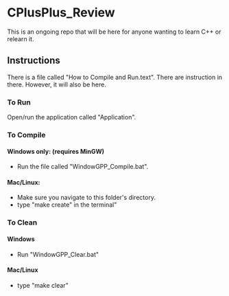 # CPlusPlus_Review
This is an ongoing repo that will be here for anyone wanting to learn C++ or relearn it.

## Instructions
There is a file called "How to Compile and Run.text". There are instruction in there. However, it will also be here.
### To Run
Open/run the application called "Application".

### To Compile
#### Windows only: (requires MinGW)
- Run the file called "WindowGPP_Compile.bat".
#### Mac/Linux:
- Make sure you navigate to this folder's directory.
- type "make create" in the terminal" 

### To Clean
####  Windows
- Run "WindowGPP_Clear.bat"
#### Mac/Linux
- type "make clear"
